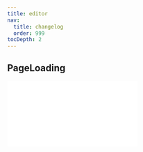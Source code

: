 ```yaml
---
title: editor
nav:
  title: changelog
  order: 999
tocDepth: 2
---
```


## PageLoading

<embed src="../../packages/editor/CHANGELOG.md"></embed>
